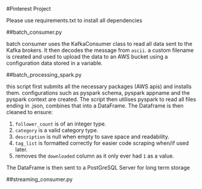 #Pinterest Project

Please use requirements.txt to install all dependencies

##batch_consumer.py

batch consumer uses the KafkaConsumer class to read all data sent to the Kafka brokers. It then decodes the message from `ascii`. a custom filename is created and used to upload the data to an AWS bucket using a configuration data stored in a variable.

##batch_processing_spark.py

this script first submits all the necessary packages (AWS apis) and installs them. configurations such as pyspark schema, pyspark appname and the pyspark context are created.
The script then utilises pyspark to read all files ending in .json, combines that into a DataFrame. The Dataframe is then cleaned to ensure:
1. `follower_count` is of an integer type.
2. `category` is a valid category type.
3. `description` is null when empty to save space and readability.
4. `tag_list` is formatted correctly for easier code scraping when/if used later.
5. removes the `downloaded` column as it only ever had `1` as a value.

The DataFrame is then sent to a PostGreSQL Server for long term storage

##streaming_consumer.py

